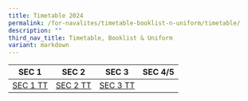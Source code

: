 ```yaml
---
title: Timetable 2024
permalink: /for-navalites/timetable-booklist-n-uniform/timetable/
description: ""
third_nav_title: Timetable, Booklist & Uniform
variant: markdown
---
```

| **SEC 1** | **SEC 2** | **SEC 3** | **SEC 4/5** |
| -------- | -------- | -------- |-------- |
|[SEC 1 TT](/files/Sec_1_TT__2024a.pdf) | [SEC 2 TT](/files/Sec_2_TT_2024a.pdf)| [SEC 3 TT](/files/Sec_3_TT_2024a.pdf) | |